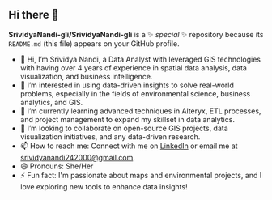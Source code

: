 ## Hi there 👋
**SrividyaNandi-gli/SrividyaNandi-gli** is a ✨ _special_ ✨ repository because its `README.md` (this file) appears on your GitHub profile.

- 👋 Hi, I’m Srividya Nandi, a Data Analyst with leveraged GIS technologies with having  over 4 years of experience in spatial data analysis, data visualization, and business intelligence.
- 👀 I’m interested in using data-driven insights to solve real-world problems, especially in the fields of environmental science, business analytics, and GIS.
- 🌱 I’m currently learning advanced techniques in Alteryx, ETL processes, and project management to expand my skillset in data analytics.
- 💞️ I’m looking to collaborate on open-source GIS projects, data visualization initiatives, and any data-driven research.
- 📫 How to reach me: Connect with me on [LinkedIn](https://www.linkedin.com/in/srividyanandi) or email me at srividyanandi242000@gmail.com.
- 😄 Pronouns: She/Her
- ⚡ Fun fact: I'm passionate about maps and environmental projects, and I love exploring new tools to enhance data insights!



